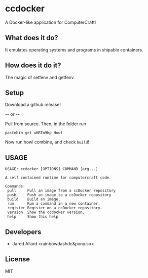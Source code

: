 # ccdocker

A Docker-like application for ComputerCraft!

## What does it do?

It emulates operating systems and programs in shipable containers.

## How does it do it?

The magic of setfenv and getfenv.

## Setup

Download a github release!

-- or --

Pull from source.
Then, in the folder run

```
pastebin get uHRTm9hp Howl
```

Now run howl combine, and check `build`!

## USAGE

```
USAGE: ccdocker [OPTIONS] COMMAND [arg...]

A self contained runtime for computercraft code.

Commands:
 pull     Pull an image from a ccDocker repository
 push     Push an image to a ccDocker repository
 build    Build an image.
 run      Run a command in a new container.
 register Register on a ccDocker repository.
 version  Show the ccdocker version.
 help     Show this help
```

## Developers

 * Jared Allard &lt;rainbowdashdc&amp;pony.so&gt;

## License

MIT
